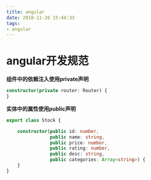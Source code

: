 ```yaml
---
title: angular
date: 2018-11-26 15:44:33
tags: 
- angular
---
```


# angular开发规范

**组件中的依赖注入使用private声明**

```typescript
constructor(private router: Router) {
}
```

**实体中的属性使用public声明**

```typescript
export class Stock {

    constructor(public id: number,
                public name: string,
                public price: number,
                public rating: number,
                public desc: string,
                public categories: Array<string>) {
    }
}
```